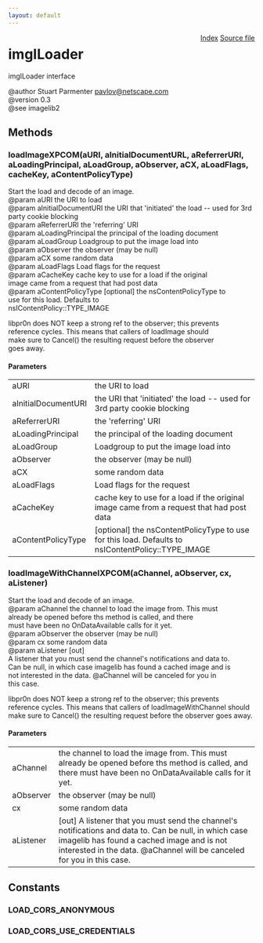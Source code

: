 ```yaml
---
layout: default
---
```

<div class='links' style='float:right'><a href="../index.html">Index</a>
<a href="http://dxr.mozilla.org/mozilla-central/source/image/public/imgILoader.idl">Source file</a>
</div>

# imgILoader #
  
imgILoader interface  
  
@author Stuart Parmenter <pavlov@netscape.com>  
@version 0.3  
@see imagelib2  
  

## Methods ##

### loadImageXPCOM(aURI, aInitialDocumentURL, aReferrerURI, aLoadingPrincipal, aLoadGroup, aObserver, aCX, aLoadFlags, cacheKey, aContentPolicyType) ###
  
Start the load and decode of an image.  
@param aURI the URI to load  
@param aInitialDocumentURI the URI that 'initiated' the load -- used for 3rd party cookie blocking  
@param aReferrerURI the 'referring' URI  
@param aLoadingPrincipal the principal of the loading document  
@param aLoadGroup Loadgroup to put the image load into  
@param aObserver the observer (may be null)  
@param aCX some random data  
@param aLoadFlags Load flags for the request  
@param aCacheKey cache key to use for a load if the original  
                 image came from a request that had post data  
@param aContentPolicyType [optional] the nsContentPolicyType to  
                          use for this load. Defaults to  
                          nsIContentPolicy::TYPE_IMAGE  
  
  
libpr0n does NOT keep a strong ref to the observer; this prevents  
reference cycles.  This means that callers of loadImage should  
make sure to Cancel() the resulting request before the observer  
goes away.  
  

#### Parameters ####

<table>

<tr>
<td>aURI</td>
<td>the URI to load  
</td>
</tr>

<tr>
<td>aInitialDocumentURI</td>
<td>the URI that 'initiated' the load -- used for 3rd party cookie blocking  
</td>
</tr>

<tr>
<td>aReferrerURI</td>
<td>the 'referring' URI  
</td>
</tr>

<tr>
<td>aLoadingPrincipal</td>
<td>the principal of the loading document  
</td>
</tr>

<tr>
<td>aLoadGroup</td>
<td>Loadgroup to put the image load into  
</td>
</tr>

<tr>
<td>aObserver</td>
<td>the observer (may be null)  
</td>
</tr>

<tr>
<td>aCX</td>
<td>some random data  
</td>
</tr>

<tr>
<td>aLoadFlags</td>
<td>Load flags for the request  
</td>
</tr>

<tr>
<td>aCacheKey</td>
<td>cache key to use for a load if the original  
                 image came from a request that had post data  
</td>
</tr>

<tr>
<td>aContentPolicyType</td>
<td>[optional] the nsContentPolicyType to  
                          use for this load. Defaults to  
                          nsIContentPolicy::TYPE_IMAGE  
</td>
</tr>

</table>

### loadImageWithChannelXPCOM(aChannel, aObserver, cx, aListener) ###
  
Start the load and decode of an image.  
@param aChannel the channel to load the image from.  This must  
                already be opened before ths method is called, and there  
                must have been no OnDataAvailable calls for it yet.  
@param aObserver the observer (may be null)  
@param cx some random data  
@param aListener [out]  
       A listener that you must send the channel's notifications and data to.  
       Can be null, in which case imagelib has found a cached image and is  
       not interested in the data. @aChannel will be canceled for you in  
       this case.  
  
libpr0n does NOT keep a strong ref to the observer; this prevents  
reference cycles.  This means that callers of loadImageWithChannel should  
make sure to Cancel() the resulting request before the observer goes away.  
  

#### Parameters ####

<table>

<tr>
<td>aChannel</td>
<td>the channel to load the image from.  This must  
                already be opened before ths method is called, and there  
                must have been no OnDataAvailable calls for it yet.  
</td>
</tr>

<tr>
<td>aObserver</td>
<td>the observer (may be null)  
</td>
</tr>

<tr>
<td>cx</td>
<td>some random data  
</td>
</tr>

<tr>
<td>aListener</td>
<td>[out]  
       A listener that you must send the channel's notifications and data to.  
       Can be null, in which case imagelib has found a cached image and is  
       not interested in the data. @aChannel will be canceled for you in  
       this case.  
</td>
</tr>

</table>

## Constants ##

### LOAD_CORS_ANONYMOUS ###

### LOAD_CORS_USE_CREDENTIALS ###
